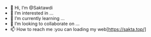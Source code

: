 - 👋 Hi, I’m @Saktawdi
- 👀 I’m interested in ...
- 🌱 I’m currently learning ...
- 💞️ I’m looking to collaborate on ...
- 📫 How to reach me :you can loading my web[https://sakta.top/]

<!---
Saktawdi/Saktawdi is a ✨ special ✨ repository because its `README.md` (this file) appears on your GitHub profile.
You can click the Preview link to take a look at your changes.
--->
